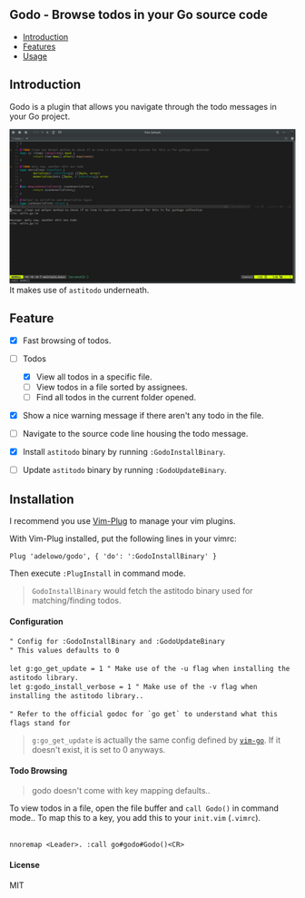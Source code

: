 ## Godo - Browse todos in your Go source code


- [Introduction](#intro)
- [Features](#features)
- [Usage](#usage)

<div id="intro"> </div>

## Introduction

Godo is a plugin that allows you navigate through the todo messages in your Go project.

![Godo in action](https://github.com/adelowo/godo/blob/master/doc/screenshot.png)
It makes use of `astitodo` underneath.

<div id="features"> </div>

##  Feature
 - [x] Fast browsing of todos.
 - [ ] Todos
	- [x] View all todos in a specific file.
	- [ ] View todos in a file sorted by assignees.
	- [ ] Find all todos in the current folder opened.
 - [x] Show a nice warning message if there aren't any todo in the file.
 - [ ] Navigate to the source code line housing the todo message.
 - [x] Install `astitodo` binary by running `:GodoInstallBinary`.
 - [ ] Update `astitodo` binary by running `:GodoUpdateBinary`.


<div id="usage"> </div>

## Installation

I recommend you use [Vim-Plug](https://github.com/junegunn/vim-plug/blob/master/README.md) to manage your vim plugins.

With Vim-Plug installed, put the following lines in your vimrc:

```vim
Plug 'adelowo/godo', { 'do': ':GodoInstallBinary' }
```

Then execute `:PlugInstall` in command mode.

> `GodoInstallBinary` would fetch the astitodo binary used for matching/finding todos.

#### Configuration

```vim
" Config for :GodoInstallBinary and :GodoUpdateBinary
" This values defaults to 0

let g:go_get_update = 1 " Make use of the -u flag when installing the astitodo library.
let g:godo_install_verbose = 1 " Make use of the -v flag when installing the astitodo library..

" Refer to the official godoc for `go get` to understand what this flags stand for

```
> `g:go_get_update` is actually the same config defined by [`vim-go`](https://github.com/fatih/vim-go). If it doesn't exist, it is set to 0 anyways.

#### Todo Browsing

> godo doesn't come with key mapping defaults..

To view todos in a file, open the file buffer and `call Godo()` in command mode.. To map this to a key, you add this to your `init.vim` (`.vimrc`).

```vim

nnoremap <Leader>. :call go#godo#Godo()<CR>
```

#### License

MIT

